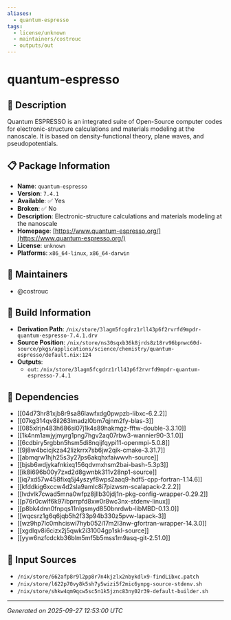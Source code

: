 ```yaml
---
aliases:
  - quantum-espresso
tags:
  - license/unknown
  - maintainers/costrouc
  - outputs/out
---
```


# quantum-espresso

## 📝 Description

Quantum ESPRESSO is an integrated suite of Open-Source computer codes for
electronic-structure calculations and materials modeling at the
nanoscale. It is based on density-functional theory, plane waves, and
pseudopotentials.


## 📋 Package Information

- **Name**: `quantum-espresso`
- **Version**: `7.4.1`
- **Available**: ✅ Yes
- **Broken**: ✅ No
- **Description**: Electronic-structure calculations and materials modeling at the nanoscale
- **Homepage**: [https://www.quantum-espresso.org/](https://www.quantum-espresso.org/)
- **License**: `unknown`
- **Platforms**: `x86_64-linux`, `x86_64-darwin`
## 👥 Maintainers

- @costrouc


## 🔧 Build Information

- **Derivation Path**: `/nix/store/3lagm5fcgdrz1rll43p6f2rvrfd9mpdr-quantum-espresso-7.4.1.drv`
- **Source Position**: `/nix/store/ns30sqxb36k8jrds8z18rv96bpnwc60d-source/pkgs/applications/science/chemistry/quantum-espresso/default.nix:124`
- **Outputs**:
  - `out`:  `/nix/store/3lagm5fcgdrz1rll43p6f2rvrfd9mpdr-quantum-espresso-7.4.1`

## 🔗 Dependencies

- [[04d73hr81xjb8r9sa86lawfxdg0pwpzb-libxc-6.2.2]]
- [[07kg314qv8il263lmadzl0bm7qjnm2fy-blas-3]]
- [[085xlrjn483h686si07j1k4s89hakmgz-fftw-double-3.3.10]]
- [[1k4nm1awjyjmyrg1png7hgv2aq07rbw3-wannier90-3.1.0]]
- [[6cdbiry5rgbbn5hsm5di8nqijfqypi11-openmpi-5.0.8]]
- [[9j8w4bcicjkza42lizkrrx7sb6jw2qik-cmake-3.31.7]]
- [[abmqrw1hjh25s3y27ps6akqhxfaiwwvh-source]]
- [[bjsb6wdjykafnkixq156qdvmxhsm2bai-bash-5.3p3]]
- [[ik8i696b00y7zxd2d8gwnbk311v28np1-source]]
- [[iq7xd57w458fixq5j4yszyf8wps2aaq9-hdf5-cpp-fortran-1.14.6]]
- [[kfddkig6xccw4d2sla9amlc8i7pizwsm-scalapack-2.2.2]]
- [[lvdvlk7cwad5mna0wfpz8jllb30jdj1n-pkg-config-wrapper-0.29.2]]
- [[p76r0cwlf6k97ibprrpfd8xw0r8wc3nx-stdenv-linux]]
- [[p8bk4dnn0fnpqs11nlgsmyd850bnrdwb-libMBD-0.13.0]]
- [[wqcsrz1g6q6jqb5h2f33p94b330z5pvw-lapack-3]]
- [[wz9hp7lc0mhciswi7hyb052i17m2l3nw-gfortran-wrapper-14.3.0]]
- [[xgdlqv8i6cizx2j5qwk2i31004gp1skl-source]]
- [[yyw6nzfcdckb36blm5mf5b5mss1m9asq-git-2.51.0]]

## 📁 Input Sources

- `/nix/store/662afp8r9l2pp8r7n4kjzlx2nbykdlx9-findLibxc.patch`
- `/nix/store/l622p70vy8k5sh7y5wizi5f2mic6ynpg-source-stdenv.sh`
- `/nix/store/shkw4qm9qcw5sc5n1k5jznc83ny02r39-default-builder.sh`

---
*Generated on 2025-09-27 12:53:00 UTC*
